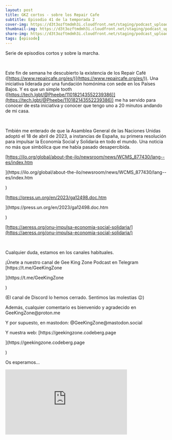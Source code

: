 ```yaml
---
layout: post
title: GKZ cortos - sobre los Repair Cafe
subtitle: Episodio 41 de la temporada 2
cover-img: https://d3t3ozftmdmh3i.cloudfront.net/staging/podcast_uploaded_episode/14743809/14743809-1691157234739-258aa4d8814ed.jpg
thumbnail-img: https://d3t3ozftmdmh3i.cloudfront.net/staging/podcast_uploaded_episode/14743809/14743809-1691157234739-258aa4d8814ed.jpg
share-img: https://d3t3ozftmdmh3i.cloudfront.net/staging/podcast_uploaded_episode/14743809/14743809-1691157234739-258aa4d8814ed.jpg
tags: [episode]
---
```


<p>Serie de episodios cortos y sobre la marcha.</p>
<p><br /></p>
<p>Este fin de semana he descubierto la existencia de los Repair Café (<a href="[https://www.repaircafe.org/es/](https://www.repaircafe.org/es/)">⁠[https://www.repaircafe.org/es/)](https://www.repaircafe.org/es/))⁠</a>. Una iniciativa liderada por una fundación homónima con sede en los Países Bajos. Y es que un simple tooth (<a href="[https://tech.lgbt/@Pheebe/110182143552239386](https://tech.lgbt/@Pheebe/110182143552239386)">⁠[https://tech.lgbt/@Pheebe/110182143552239386)](https://tech.lgbt/@Pheebe/110182143552239386))⁠</a> me ha servido para conocer de esta iniciativa y conocer que tengo uno a 20 minutos andando de mi casa.</p>
<p><br /></p>
<p>Tmbién me enterado de que la Asamblea General de las Naciones Unidas adoptó el 18 de abril de 2023, a instancias de España, su primera resolución para impulsar la Economía Social y Solidaria en todo el mundo. Una noticia no más que simbólica que me había pasado desapercibida.</p>
<p><a href="[https://ilo.org/global/about-the-ilo/newsroom/news/WCMS_877430/lang--es/index.htm](https://ilo.org/global/about-the-ilo/newsroom/news/WCMS_877430/lang--es/index.htm)">[https://ilo.org/global/about-the-ilo/newsroom/news/WCMS_877430/lang--es/index.htm</a></p>](https://ilo.org/global/about-the-ilo/newsroom/news/WCMS_877430/lang--es/index.htm</a></p>)
<p><a href="[https://press.un.org/en/2023/ga12498.doc.htm](https://press.un.org/en/2023/ga12498.doc.htm)">[https://press.un.org/en/2023/ga12498.doc.htm</a></p>](https://press.un.org/en/2023/ga12498.doc.htm</a></p>)
<p><a href="[https://aeress.org/onu-impulsa-economia-social-solidaria/](https://aeress.org/onu-impulsa-economia-social-solidaria/)">⁠[https://aeress.org/onu-impulsa-economia-social-solidaria/](https://aeress.org/onu-impulsa-economia-social-solidaria/)⁠</a></p>
<p><br /></p>
<p>Cualquier duda, estamos en los canales habituales.</p>
<p>¡Únete a nuestro canal de Gee King Zone Podcast en Telegram [https://t.me/GeeKingZone</p>](https://t.me/GeeKingZone</p>)
<p>(El canal de Discord lo hemos cerrado. Sentimos las molestias 😉)</p>
<p>Además, cualquier comentario es bienvenido y agradecido en GeeKingZone@proton.me </p>
<p>Y por supuesto, en mastodon: @GeeKingZone@mastodon.social </p>
<p>Y nuestra web: [https://geekingzone.codeberg.page</p>](https://geekingzone.codeberg.page</p>)
<p>Os esperamos...</p>
<iframe src='https://podcasters.spotify.com/pod/show/geekingzone/embed/episodes/GKZ-cortos---sobre-los-Repair-Caf-e22v42f' height='204px' width='380px' frameborder='0' scrolling='no'></iframe>